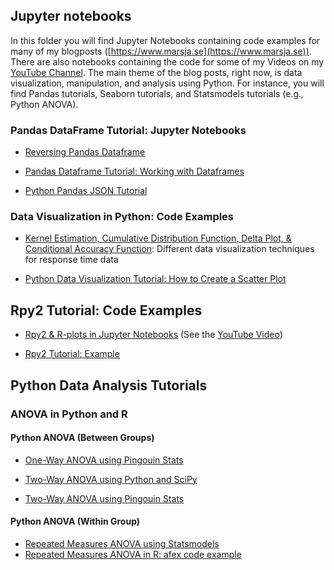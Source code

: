 ## Jupyter notebooks
In this folder you will find Jupyter Notebooks containing code examples for many of my blogposts ([https://www.marsja.se](https://www.marsja.se)). There are also notebooks containing the code for some of my Videos on my [YouTube Channel](https://www.youtube.com/channel/UCFHeY1aOt-Y4FLZeG_IpJCA). The main theme of the blog posts, right now, is data visualization, manipulation, and analysis using Python. For instance, you will find Pandas tutorials, Seaborn tutorials, and Statsmodels tutorials (e.g., Python ANOVA).

### Pandas DataFrame Tutorial: Jupyter Notebooks

- [Reversing Pandas Dataframe](https://github.com/marsja/jupyter/blob/master/reverse_pandas_dataframe.ipynb)

- [Pandas Dataframe Tutorial: Working with Dataframes](https://github.com/marsja/jupyter/blob/master/working%20with%20pandas%20dataframe.ipynb)

- [Python Pandas JSON Tutorial](https://github.com/marsja/jupyter/blob/master/json_in_python_and_pandas.ipynb)

### Data Visualization in Python: Code Examples

- [Kernel Estimation, Cumulative Distribution Function, Delta Plot, & Conditional Accuracy Function](https://github.com/marsja/jupyter/blob/master/kde-cdf-delta-caf-plots.ipynb): Different data visualization techniques for response time data

- [Python Data Visualization Tutorial: How to Create a Scatter Plot](https://github.com/marsja/jupyter/blob/master/Pandas%20Scatter%20Plot%20Tutorial.ipynb)


## Rpy2 Tutorial: Code Examples

- [Rpy2 & R-plots in Jupyter Notebooks](https://github.com/marsja/jupyter/blob/master/Rpy2%20and%20R%20plots%20in%20a%20Jupyter%20Notebook!.ipynb) (See the [YouTube Video](https://www.youtube.com/watch?v=RK-n78ZOXUg))

- [Rpy2 Tutorial: Example](https://github.com/marsja/jupyter/blob/master/rpy2%20tutorial%20example%20code.ipynb)

## Python Data Analysis Tutorials

### ANOVA in Python and R

#### Python ANOVA (Between Groups)

- [One-Way ANOVA using Pingouin Stats](https://github.com/marsja/jupyter/blob/master/pingouin-code-ANOVA-in-Python.ipynb)

- [Two-Way ANOVA using Python and SciPy](https://github.com/marsja/jupyter/blob/master/Two_Way_ANOVA_in_Python_Tutorial.ipynb)

- [Two-Way ANOVA using Pingouin Stats](https://github.com/marsja/jupyter/blob/master/Two_Way_ANOVA_in_Python_Tutorial.ipynb)

#### Python ANOVA (Within Group)
- [Repeated Measures ANOVA using Statsmodels](https://github.com/marsja/jupyter/blob/master/Python%20repeated%20measures%20ANOVA.ipynb)
- [Repeated Measures ANOVA in R: afex code example](https://github.com/marsja/jupyter/blob/master/Repeated%20measures%20ANOVA%20using%20R%20and%20afex.ipynb)
